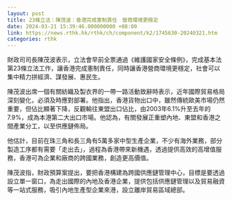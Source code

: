 ```yaml
---
layout: post
title: 23條立法｜陳茂波：香港完成憲制責任　營商環境更穩定
date: 2024-03-21 15:39:46.000000000 +08:00
link: https://news.rthk.hk/rthk/ch/component/k2/1745630-20240321.htm
categories: rthk
---
```


財政司司長陳茂波表示，立法會早前全票通過《維護國家安全條例》，完成基本法第23條立法工作，讓香港完成憲制責任，同時讓香港營商環境更穩定，社會可以集中精力拼經濟、謀發展、惠民生。

陳茂波出席一個有關紡織及製衣界的一帶一路活動致辭時表示，近年國際貿易格局深刻變化，必須及時應對部署。他指出，香港貨物出口中，雖然傳統歐美市場仍然重要，但佔比顯著下降，反觀輸往東盟出口佔比，由2003年6.1%升至去年的7.9%，成為本港第二大出口市場。他認為，有關發展正重塑內地、東盟和香港之間產業分工，以至供應鏈佈局。

他估計，目前在珠三角和長三角有5萬多家中型生產企業，不少有海外業務，部分製造工序都有需要「走出去」，過程為香港帶來新機遇，透過提供高效的高增值服務，香港可為企業和廠商的跨國業務，創造更高價值。

陳茂波指，財政預算案提出，要把香港構建為跨國供應鏈管理中心，目標是要透過設立單一窗口，為走出國際的內地及香港企業，提供包括供應鏈管理以及貿易融資等一站式服務，吸引內地生產型企業來港，設立離岸貿易區域總部。
